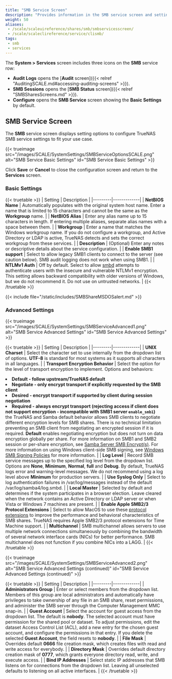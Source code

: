```yaml
---
title: "SMB Service Screen"
description: "Provides information in the SMB service screen and settings."
weight: 50
aliases:
 - /scale/scaleuireference/shares/smb/smbservicesscreen/
 - /scale/scaleclireference/service/clismb/
tags:
 - smb
 - services
---
```


The **System > Services** screen includes three icons on the **SMB** service row:
* <span class="iconify" data-icon="material-symbols:receipt-long"></span> **Audit Logs** opens the [**Audit** screen]({{< relref "AuditingSCALE.md#accessing-auditing-screens" >}}).
* <span class="iconify" data-icon="material-symbols:list"></span> **SMB Sessions** opens the [**SMB Status** screen]({{< relref "SMBSharesScreens.md" >}}).
* <span class="iconify" data-icon="ic:baseline-edit"></span> **Configure** opens the **SMB Service** screen showing the **Basic Settings** by default.

## SMB Service Screen
The **SMB** service screen displays setting options to configure TrueNAS SMB service settings to fit your use case.

{{< trueimage src="/images/SCALE/SystemSettings/SMBServiceOptionsSCALE.png" alt="SMB Service Basic Settings" id="SMB Service Basic Settings" >}}

Click **Save** or **Cancel** to close the configuration screen and return to the **Services** screen.

### Basic Settings

{{< truetable >}}
| Setting | Description |
|---------|-------------|
| **NetBIOS Name** | Automatically populates with the original system host name. Enter a name that is limited to 15 characters and cannot be the same as the **Workgroup** name. |
| **NetBIOS Alias** | Enter any alias name up to 15 characters in length. If entering multiple aliases, separate alias names with a space between them. |
| **Workgroup** | Enter a name that matches the Windows workgroup name. If you do not configure a workgroup, and Active Directory or LDAP is active, TrueNAS detects and sets the correct workgroup from these services. |
| **Description** | (Optional) Enter any notes or descriptive details about the service configuration. |
| **Enable SMB1 support** | Select to allow legacy SMB1 clients to connect to the server (see caution below). SMB audit logging does not work when using SMB1. |
| **NTLMv1 Auth** | Off by default. Select to allow [smbd](https://www.samba.org/samba/docs/current/man-html/smbd.8.html) attempts to authenticate users with the insecure and vulnerable NTLMv1 encryption. This setting allows backward compatibility with older versions of Windows, but we do not recommend it. Do not use on untrusted networks. |
{{< /truetable >}}

{{< include file="/static/includes/SMBShareMSDOSalert.md" >}}

### Advanced Settings

{{< trueimage src="/images/SCALE/SystemSettings/SMBServiceAdvanced1.png" alt="SMB Service Advanced Settings" id="SMB Service Advanced Settings" >}}

{{< truetable >}}
| Setting | Description |
|---------|-------------|
| **UNIX Charset** | Select the character set to use internally from the dropdown list of options. **UTF-8** is standard for most systems as it supports all characters in all languages. |
| **Transport Encryption Behavior** | Select the option for the level of transport encryption to implement. Options and behaviors:<br><li>**Default - follow upstream/TrueNAS default** <br><li>**Negotiate - only encrypt transport if explicitly requested by the SMB client** <br><li>**Desired - encrypt transport if supported by client during session negotiation** <br><li>**Required - always encrypt transport (rejecting access if client does not support encryption - incompatible with SMB1 server `enable_smb1`)** </li>the TrueNAS and Samba default behavior allows SMB clients to negotiate different encryption levels for SMB shares. There is no technical limitation preventing an SMB client from negotiating an encrypted session if it is required. **Default** enables negotiating encryption but does not turn on data encryption globally per share. For more information on SMB1 and SMB2 session or per-share encryption, see [Samba Server SMB Encrypt(s)](https://www.samba.org/samba/docs/current/man-html/smb.conf.5.html#SERVERSMBENCRYPT). For more information on using Windows client-side SMB signing, see [Windows SMB Signing Policies](https://learn.microsoft.com/en-us/troubleshoot/windows-server/networking/overview-server-message-block-signing#policy-locations-for-smb-signing) for more information. |
| **Log Level** | Record SMB service messages up to the specified log level from the dropdown list. Options are **None**, **Minimum**, **Normal**, **full** and **Debug**. By default, TrueNAS logs error and warning-level messages. We do not recommend using a log level above **Minimum** for production servers. |
| **Use Syslog Only** | Select to log authentication failures in <file>/var/log/messages</file> instead of the default <file>/var/log/samba4/log.smbd</file>. |
| **Local Master** | Selected by default and determines if the system participates in a browser election. Leave cleared when the network contains an Active Directory or LDAP server or when Vista or Windows 7 machines are present. |
| **Enable Apple SMB2/3 Protocol Extensions** | Select to allow MacOS to use these [protocol extensions](https://support.apple.com/en-us/HT210803) to improve the performance and behavioral characteristics of SMB shares. TrueNAS requires Apple SMB2/3 protocol extensions for Time Machine support. |
| **Multichannel** | SMB multichannel allows servers to use multiple network connections simultaneously by combining the bandwidth of several network interface cards (NICs) for better performance. SMB multichannel does not function if you combine NICs into a LAGG. |
{{< /truetable >}}

{{< trueimage src="/images/SCALE/SystemSettings/SMBServiceAdvanced2.png" alt="SMB Service Advanced Settings (continued)" id="SMB Service Advanced Settings (continued)" >}}

{{< truetable >}}
| Setting | Description |
|---------|-------------|
| **Administrators Group** | Enter or select members from the dropdown list. Members of this group are local administrators and automatically have privileges to take ownership of any file in an SMB share, reset permissions, and administer the SMB server through the Computer Management MMC snap-in. |
| **Guest Account** | Select the account for guest access from the dropdown list. The default is **nobody**. The selected account must have permission for the shared pool or dataset. To adjust permissions, edit the dataset Access Control List (ACL), add a new entry for the chosen guest account, and configure the permissions in that entry. If you delete the selected **Guest Account**, the field resets to **nobody**. |
| **File Mask** | Overrides default **0666** file creation mask, which creates files with read and write access for everybody. |
| **Directory Mask** | Overrides default directory creation mask of **0777**, which grants everyone directory read, write, and execute access. |
| **Bind IP Addresses** | Select static IP addresses that SMB listens on for connections from the dropdown list. Leaving all unselected defaults to listening on all active interfaces. |
{{< /truetable >}}
